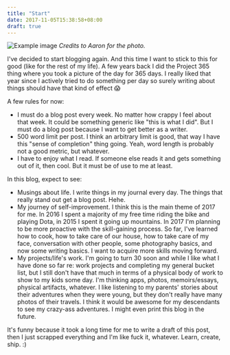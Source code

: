 ```yaml
---
title: "Start"
date: 2017-11-05T15:38:58+08:00
draft: true
---
```


![Example image](/img/20171106-daryll.jpg)
*Credits to Aaron for the photo.*

I've decided to start blogging again. And this time I want to stick to this for good (like for the rest of my life). A few years back I did the Project 365 thing where you took a picture of the day for 365 days. I really liked that year since I actively tried to do something per day so surely writing about things should have that kind of effect 😱

A few rules for now:

- I must do a blog post every week. No matter how crappy I feel about that week. It could be something generic like "this is what I did". But I must do a blog post because I want to get better as a writer.
- 500 word limit per post. I think an arbitrary limit is good, that way I have this "sense of completion" thing going. Yeah, word length is probably not a good metric, but whatever.
- I have to enjoy what I read. If someone else reads it and gets something out of it, then cool. But it must be of use to me at least.

In this blog, expect to see:

- Musings about life. I write things in my journal every day. The things that really stand out get a blog post. Hehe.
- My journey of self-improvement. I think this is the main theme of 2017 for me. In 2016 I spent a majority of my free time riding the bike and playing Dota, in 2015 I spent it going up mountains. In 2017 I'm planning to be more proactive with the skill-gaining process. So far, I've learned how to cook, how to take care of our house, how to take care of my face, conversation with other people, some photography basics, and now some writing basics. I want to acquire more skills moving forward.
- My projects/life's work. I'm going to turn 30 soon and while I like what I have done so far re: work projects and completing my general bucket list, but I still don't have that much in terms of a physical body of work to show to my kids some day. I'm thinking apps, photos, memoirs/essays, physical artifacts, whatever. I like listening to my parents' stories about their adventures when they were young, but they don't really have many photos of their travels. I think it would be awesome for my descendants to see my crazy-ass adventures. I might even print this blog in the future.

It's funny because it took a long time for me to write a draft of this post, then I just scrapped everything and I'm like fuck it, whatever. Learn, create, ship. :)
